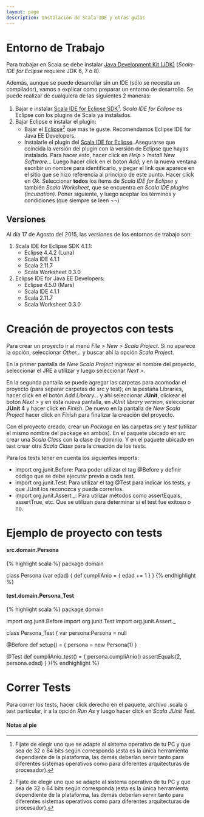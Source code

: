 ```yaml
---
layout: page
description: Instalación de Scala-IDE y otras guías
---
```


# Entorno de Trabajo

Para trabajar en Scala se debe instalar [Java Development Kit (JDK)](http://www.oracle.com/technetwork/java/javase/downloads/index.html) (*Scala-IDE for Eclipse* requiere JDK 6, 7 ó 8).

Además, aunque se puede desarrollar sin un IDE (sólo se necesita un compilador), vamos a explicar como preparar un entorno de desarrollo. Se puede realizar de cualquiera de las siguientes 2 maneras:

1. Bajar e instalar [Scala IDE for Eclipse SDK](http://scala-ide.org/download/sdk.html)[^1]. *Scala IDE for Eclipse* es Eclipse con los plugins de Scala ya instalados.
2. Bajar Eclipse e instalar el plugin:
    * Bajar el [Eclipse](http://www.eclipse.org/downloads/)[^1] que más te guste. Recomendamos Eclipse IDE for Java EE Developers.
    * Instalarle el plugin del [Scala IDE for Eclipse](http://scala-ide.org/download/current.html). Asegurarse que coincida la versión del plugin con la versión de Eclipse que hayas instalado. Para hacer esto, hacer click en *Help > Install New Software…* Luego hacer click en el boton *Add*; y en la nueva ventana escribir un nombre para identificarlo, y pegar el link que aparece en el sitio que se hizo referencia al principio de este punto. Hacer click en *Ok*. Seleccionar **todos** los ítems de *Scala IDE for Eclipse* y también *Scala Worksheet*, que se encuentra en *Scala IDE plugins (incubation)*. Poner siguiente, y luego aceptar los términos y condiciones (que siempre se leen ¬¬)

## Versiones

Al día 17 de Agosto del 2015, las versiones de los entornos de trabajo son:

1. Scala IDE for Eclipse SDK 4.1.1:
    * Eclipse 4.4.2 (Luna)
    * Scala IDE 4.1.1
    * Scala 2.11.7
    * Scala Worksheet 0.3.0
2. Eclipse IDE for Java EE Developers:
    * Eclipse 4.5.0 (Mars)
    * Scala IDE 4.1.1
    * Scala 2.11.7
    * Scala Worksheet 0.3.0

# Creación de proyectos con tests

Para crear un proyecto ir al menú *File > New > Scala Project*. Si no aparece la opción, seleccionar *Other...* y buscar ahí la opción *Scala Project*.

En la primer pantalla de *New Scala Project* ingresar el nombre del proyecto, seleccionar el JRE a utilizar y luego seleccionar *Next >*.

En la segunda pantalla se puede agregar las carpetas para acomodar el proyecto (para separar carpetas de src y test); en la pestaña Libraries, hacer click en el botón *Add Library…* y ahí seleccionar **JUnit**, clickear el botón *Next >* y en esta nueva pantalla, en *JUnit library version*, seleccionar **JUnit 4** y hacer click en *Finish*. De nuevo en la pantalla de *New Scala Project* hacer click en *Finish* para finalizar la creación del proyecto.

Con el proyecto creado, crear un *Package* en las carpetas *src* y *test* (utilizar el mismo nombre del package en ambos). En el paquete ubicado en src crear una *Scala Class* con la clase de dominio. Y en el paquete ubicado en test crear otra *Scala Class* para la creación de los tests.

Para los tests tener en cuenta los siguientes imports:

* import org.junit.Before: Para poder utilizar el tag @Before y definir código que se debe ejecutar previo a cada test.
* import org.junit.Test: Para utilizar el tag @Test para indicar los tests, y que JUnit los reconozca y pueda correrlos.
* import org.junit.Assert._: Para utilizar métodos como assertEquals, assertTrue, etc. Que se utilizan para determinar si el test fue exitoso o no.

# Ejemplo de proyecto con tests

#### src.domain.Persona
{% highlight scala %}
package domain

class Persona (var edad) {
  def cumpliAnio = {
    edad += 1
  }
}
{% endhighlight %}

#### test.domain.Persona_Test
{% highlight scala %}
package domain

import org.junit.Before
import org.junit.Test
import org.junit.Assert._

class Persona_Test {
  var persona:Persona = null

  @Before
  def setup() = {
     persona = new Persona(1)
  }

  @Test
  def cumpliAnio_test() = {
    persona.cumpliAnio()
    assertEquals(2, persona.edad)
  }
}{% endhighlight %}

# Correr Tests

Para correr los tests, hacer click derecho en el paquete, archivo .scala o test particular, ir a la opción *Run As* y luego hacer click en *Scala JUnit Test*.

#### Notas al pie

[^1]: Fijate de elegir uno que se adapte al sistema operativo de tu PC y que sea de 32 o 64 bits según corresponda (esta es la única herramienta dependiente de la plataforma, las demás deberían servir tanto para diferentes sistemas operativos como para diferentes arquitecturas de procesador).
